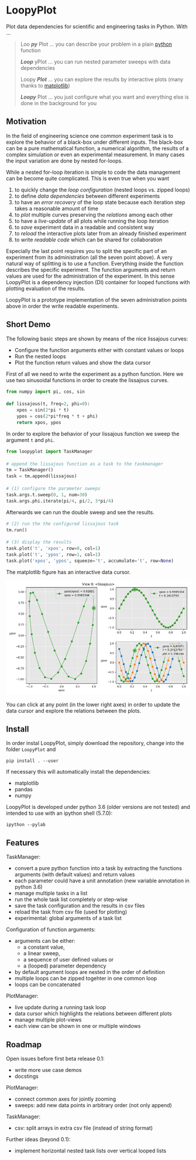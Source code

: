LoopyPlot
=========

Plot data dependencies for scientific and engineering tasks in Python. With ...

> Loo **_py_** Plot ... you can describe your problem in a plain
> [python](https://www.python.org) function
>
> **_Loop_** yPlot ... you can run nested parameter sweeps with data
> dependencies
>
> Loopy **_Plot_** ... you can explore the results by interactive plots
> (many thanks to [matplotlib](https://matplotlib.org/))
>
> **_Loopy_** Plot ... you just configure what you want and everything
> else is done in the background for you


Motivation
----------

In the field of engineering science one common experiment task is to
explore the behavior of a black-box under different inputs. The
black-box can be a pure mathematical function, a numerical algorithm,
the results of a complex simulation or even an experimental measurement.
In many cases the input variation are done by nested for-loops.

While a nested for-loop iteration is simple to code the data management
can be become quite complicated. This is even true when you want

1.  to quickly change the *loop configuration* (nested loops vs. zipped
  loops)
2.  to define *data dependencies* between different experiments
3.  to have an *error recovery* of the loop state because each
  iteration step takes a reasonable amount of time
4.  to *plot* multiple curves preserving the *relations* among each other
5.  to have a *live-update* of all plots while running the loop iteration
6.  to *save* experiment data in a readable and consistent way
7.  to *reload* the interactive plots later from an already finished
   experiment
8.  to write *readable code* which can be shared for collaboration

Especially the last point requires you to split the specific part of
an experiment from its administration (all the seven point above). A very
natural way of splitting is to use a function. Everything inside the
function describes the specific experiment. The function arguments and
return values are used for the administration of the experiment.
In this sense LoopyPlot is a dependency injection (DI) container for
looped functions with plotting evaluation of the results.

LoopyPlot is a prototype implementation of the seven administration
points above in order the write readable experiments.


Short Demo
-----------

The following basic steps are shown by means of the nice lissajous curves:

* Configure the function arguments either with constant values or loops
* Run the nested loops
* Plot the function return values and show the data cursor

First of all we need to write the experiment as a python function.
Here we use two sinusoidal functions in order to create the lissajous
curves.

```python
from numpy import pi, cos, sin

def lissajous(t, freq=2, phi=0):
    xpos = sin(2*pi * t)
    ypos = cos(2*pi*freq * t + phi)
    return xpos, ypos
```

In order to explore the behavior of your lissajous function we
sweep the argument `t` and `phi`.

```python
from loopyplot import TaskManager

# append the lissajous function as a task to the taskmanager
tm = TaskManager()
task = tm.append(lissajous)

# (1) configure the parameter sweeps
task.args.t.sweep(0, 1, num=30)
task.args.phi.iterate(pi/4, pi/2, 3*pi/4)
```

Afterwards we can run the double sweep and see the results.


```python
# (2) run the the configured lissajous task
tm.run()

# (3) display the results
task.plot('t', 'xpos', row=0, col=1)
task.plot('t', 'ypos', row=1, col=1)
task.plot('xpos', 'ypos', squeeze='t', accumulate='t', row=None)
```

The matplotlib figure has an interactive data cursor.

![Lissajous](./examples/lissajous.gif)

You can click at any point (in the lower right axes) in order to
update the data cursor and explore the relations between the plots.


Install
-------

In order instal LoopyPlot, simply download the repository, change into
the folder `LoopyPlot` and

    pip install . --user

If necessary this will automatically install the dependencies:

* matplotlib
* pandas
* numpy

LoopyPlot is developed under python 3.6 (older versions are not tested)
and intended to use with an ipython shell (5.7.0):

    ipython --pylab


Features
--------

TaskManager:
* convert a pure python function into a task by extracting the functions
  arguments (with default values) and return values
* each parameter could have a unit annotation
  (new variable annotation in python 3.6)
* manage multiple tasks in a list
* run the whole task list completely or step-wise
* save the task configuration and the results in csv files
* reload the task from csv file (used for plotting)
* experimental: global arguments of a task list

Configuration of function arguments:
* arguments can be either:
    - a constant value,
    - a linear sweep,
    - a sequence of user defined values or
    - a (looped) parameter dependency
* by default argument loops are nested in the order of definition
* multiple loops can be zipped togehter in one common loop
* loops can be concatenated

PlotManager:
* live update during a running task loop
* data cursor which highlights the relations between different plots
* manage multiple plot-views
* each view can be shown in one or multiple windows



Roadmap
-------

Open issues before first beta release 0.1:
* write more use case demos
* docstings

PlotManager:
* connect common axes for jointly zooming
* sweeps: add new data points in arbitrary order (not only append)

TaskManager:
* csv: split arrays in extra csv file (instead of string format)

Further ideas (beyond 0.1):
* implement horizontal nested task lists over vertical looped lists


